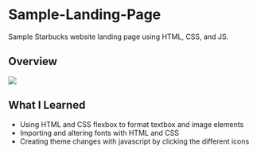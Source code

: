 # Sample-Landing-Page
Sample Starbucks website landing page using HTML, CSS, and JS.

## Overview
![](Animation.gif)
## What I Learned
+ Using HTML and CSS flexbox to format textbox and image elements 
+ Importing and altering fonts with HTML and CSS 
+ Creating theme changes with javascript by clicking the different icons
